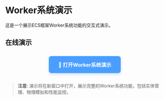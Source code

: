 # Worker系统演示

这是一个展示ECS框架Worker系统功能的交互式演示。

## 在线演示

<div style="text-align: center; margin: 30px 0;">
  <a href="/ecs-framework/demos/worker-system/index.html" target="_blank" style="display: inline-block; padding: 15px 30px; background: #4a9eff; color: white; text-decoration: none; border-radius: 8px; font-weight: bold; font-size: 16px; box-shadow: 0 4px 8px rgba(74, 158, 255, 0.3); transition: all 0.3s ease;">
    🚀 打开Worker系统演示
  </a>
</div>

> **注意**: 演示将在新窗口中打开，展示完整的Worker系统功能，包括实体管理、物理模拟和性能监控。
